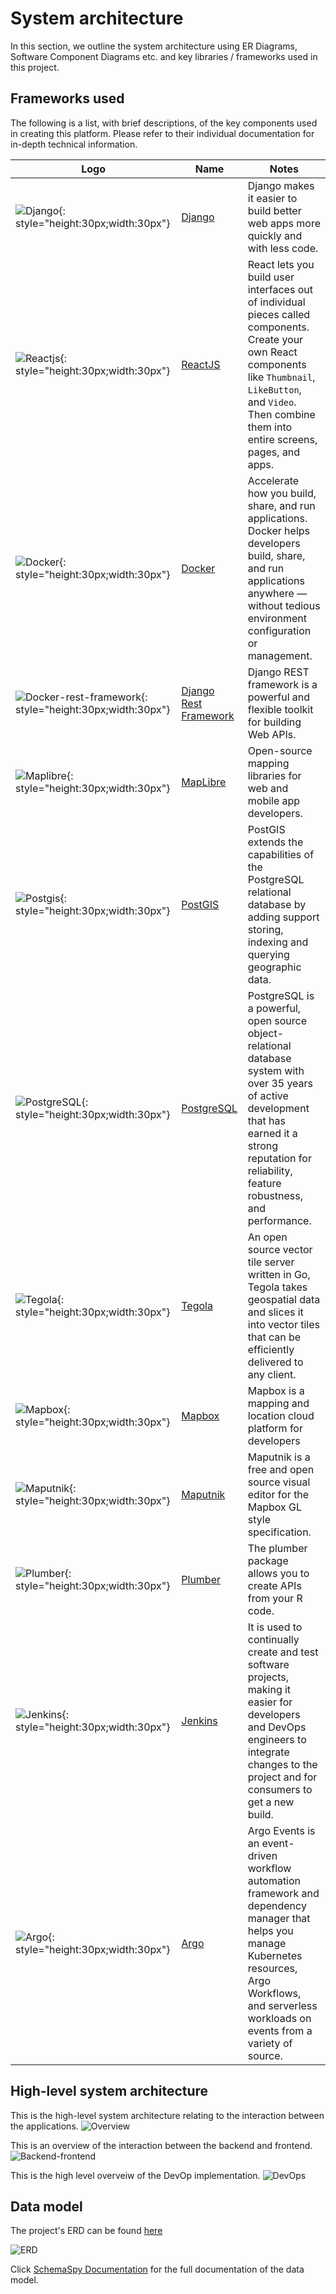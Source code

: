 # System architecture
In this section, we outline the system architecture using ER Diagrams, Software Component Diagrams etc. and key libraries / frameworks used in this project.

## Frameworks used

The following is a list, with brief descriptions, of the key components used in creating this platform. Please refer to their individual documentation for in-depth technical information.

| Logo | Name | Notes |
|------------|---------|----------------|
|![Django](img/architecture-django-1.png){: style="height:30px;width:30px"} | [Django](https://djangoproject.com) | Django makes it easier to build better web apps more quickly and with less code. | 
|![Reactjs](img/architecture-reactjs-1.png){: style="height:30px;width:30px"} | [ReactJS](https://react.dev/) | React lets you build user interfaces out of individual pieces called components. Create your own React components like `Thumbnail`, `LikeButton`, and `Video`. Then combine them into entire screens, pages, and apps.|
| ![Docker](img/architecture-docker-1.png){: style="height:30px;width:30px"}  |  [Docker](https://docker.com) | Accelerate how you build, share, and run applications. Docker helps developers build, share, and run applications anywhere — without tedious environment configuration or management. |
| ![Docker-rest-framework](img/architecture-django-rest-framework-1.png){: style="height:30px;width:30px"}  | [Django Rest Framework](https://www.django-rest-framework.org/) | Django REST framework is a powerful and flexible toolkit for building Web APIs. |
| ![Maplibre](img/architecture-maplibre-1.png){: style="height:30px;width:30px"}   | [MapLibre](https://maplibre.org/)  | Open-source mapping libraries for web and mobile app developers. |
| ![Postgis](img/architecture-postgis-1.png){: style="height:30px;width:30px"}   | [PostGIS](https://postgis.net/) | PostGIS extends the capabilities of the PostgreSQL relational database by adding support storing, indexing and querying geographic data. |
| ![PostgreSQL](img/architecture-postgresql-1.png){: style="height:30px;width:30px"}   | [PostgreSQL](https://www.postgresql.org/) | PostgreSQL is a powerful, open source object-relational database system with over 35 years of active development that has earned it a strong reputation for reliability, feature robustness, and performance.  |
| ![Tegola](img/architecture-tegola-1.png){: style="height:30px;width:30px"}  | [Tegola](https://tegola.io/) | An open source vector tile server written in Go, Tegola takes geospatial data and slices it into vector tiles that can be efficiently delivered to any client. |
| ![Mapbox](img/architecture-mapbox-1.png){: style="height:30px;width:30px"}  | [Mapbox](https://www.mapbox.com/) | Mapbox is a mapping and location cloud platform for developers |
| ![Maputnik](img/architecture-maputnik-1.png){: style="height:30px;width:30px"}  | [Maputnik](https://maputnik.github.io/) | Maputnik is a free and open source visual editor for the Mapbox GL style specification. |
| ![Plumber](img/architecture-plumber-1.png){: style="height:30px;width:30px"}  | [Plumber](https://www.rplumber.io/) | The plumber package allows you to create APIs from your R code. |
| ![Jenkins](img/architecture-jenkins-1.png){: style="height:30px;width:30px"}  | [Jenkins](https://www.jenkins.io/) | It is used to continually create and test software projects, making it easier for developers and DevOps engineers to integrate changes to the project and for consumers to get a new build. |
| ![Argo](img/architecture-argo-1.png){: style="height:30px;width:30px"} | [Argo](https://www.argodevops.co.uk/) | Argo Events is an event-driven workflow automation framework and dependency manager that helps you manage Kubernetes resources, Argo Workflows, and serverless workloads on events from a variety of source. |


## High-level system architecture
This is the high-level system architecture relating to the interaction between the applications.
![Overview](img/architecture-overview-1.png)

This is an overview of the interaction between the backend and frontend.
![Backend-frontend](img/architecture-backend-frontend-1.png)

This is the high level overveiw of the DevOp implementation.
![DevOps](img/architecture-devops-1.png)

## Data model

The project's ERD can be found [here](https://drive.google.com/file/d/1O92w2zwbKm_SARXnXIljHbX-rQPmFiXM/view)

![ERD](img/architecture-ERD-1.png)


Click [SchemaSpy Documentation](https://sawps-data-model.vercel.app/) for the full documentation of the data model. 

